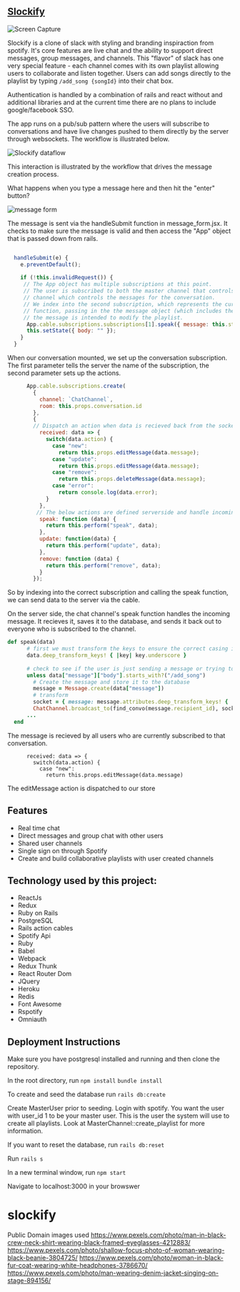 ## [Slockify](https://slockify.herokuapp.com/#/)

![Screen Capture](https://media2.giphy.com/media/Ke2HDUYBNi5LA7KyE9/giphy.gif)

Slockify is a clone of slack with styling and branding inspiraction from spotify. It's core features are live chat and the ability to support direct messages, group messages, and channels. This "flavor" of slack has one very special feature - each channel comes with its own playlist allowing users to collaborate and listen together. Users can add songs directly to the playlist by typing `/add_song {songId}` into their chat box.

Authentication is handled by a combination of rails and react without and additional libraries and at the current time there are no plans to include google/facebook SSO. 

The app runs on a pub/sub pattern where the users will subscribe to conversations and have live changes pushed to them directly by the server through websockets. The workflow is illustrated below.

![Slockify dataflow](https://i.imgur.com/eKRUWpr.png)

This interaction is illustrated by the workflow that drives the message creation process.

What happens when you type a message here and then hit the "enter" button?

![message form](https://i.imgur.com/B2D95uf.png)

The message is sent via the handleSubmit function in message_form.jsx. It checks to make sure the message is valid and then access the "App" object that is passed down from rails.

```message_form.jsx

  handleSubmit(e) {
    e.preventDefault();
    
    if (!this.invalidRequest()) {
     // The App object has multiple subscriptions at this point.
     // The user is subscribed to both the master channel that controls all of the user's channel subscriptions, and the chat 
     // channel which controls the messages for the conversation. 
     // We index into the second subscription, which represents the current conversation, and call the channel's speak
     // function, passing in the the message object (which includes the user and conversation ids), and the playlistUrl in case 
     // the message is intended to modify the playlist.
      App.cable.subscriptions.subscriptions[1].speak({ message: this.state, playlistUrl: this.props.playlistUrl });
      this.setState({ body: "" });
    }
  }
```

When our conversation mounted, we set up the conversation subscription. The first parameter tells the server the name of the subscription, the second parameter sets up the actions.

```conversations_container.jsx
      App.cable.subscriptions.create(
        { 
          channel: `ChatChannel`, 
          room: this.props.conversation.id 
        },
        {
        // Dispatch an action when data is recieved back from the socket 
          received: data => {
            switch(data.action) {
              case "new":
                return this.props.editMessage(data.message);
              case "update": 
                return this.props.editMessage(data.message);
              case "remove":
                return this.props.deleteMessage(data.message);
              case "error":
                return console.log(data.error);
            }
          },
         // The below actions are defined serverside and handle incoming data
          speak: function (data) {
            return this.perform("speak", data);
          },
          update: function(data) {
            return this.perform("update", data);
          },
          remove: function (data) {
            return this.perform("remove", data);
          }
        });
```

So by indexing into the correct subscription and calling the speak function, we can send data to the server via the cable.

On the server side, the chat channel's speak function handles the incoming message. It recieves it, saves it to the database, and sends it back out to everyone who is subscribed to the channel.

```chat_channel.rb
def speak(data)
      # first we must transform the keys to ensure the correct casing in ruby
      data.deep_transform_keys! { |key| key.underscore }
      
      # check to see if the user is just sending a message or trying to add a song to a playlist
      unless data["message"]["body"].starts_with?("/add_song")
        # Create the message and store it to the database
        message = Message.create(data["message"])
        # transform
        socket = { message: message.attributes.deep_transform_keys! { |key| key.camelize(:lower) }, action: "new" }
        ChatChannel.broadcast_to(find_convo(message.recipient_id), socket)
      ...
  end
```

The message is recieved by all users who are currently subscribed to that conversation. 

```
      received: data => {
        switch(data.action) {
          case "new":
            return this.props.editMessage(data.message)
```
The editMessage action is dispatched to our store



## Features

 - Real time chat
 - Direct messages and group chat with other users
 - Shared user channels
 - Single sign on through Spotify
 - Create and build collaborative playlists with user created channels


## Technology used by this project:

- ReactJs
- Redux
- Ruby on Rails
- PostgreSQL
- Rails action cables
- Spotify Api
- Ruby
- Babel
- Webpack
- Redux Thunk
- React Router Dom
- JQuery
- Heroku
- Redis
- Font Awesome
- Rspotify
- Omniauth

## Deployment Instructions

Make sure you have postgresql installed and running and then clone the repository.

In the root directory, run
`npm install`
`bundle install`

To create and seed the database run
`rails db:create`

Create MasterUser prior to seeding. Login with spotify. You want the user with user_id 1 to be your master user. This is the user the system will use to create all playlists. Look at MasterChannel::create_playlist for more information.

If you want to reset the database, run
`rails db:reset`

Run
`rails s`

In a new terminal window, run
`npm start`

Navigate to localhost:3000 in your browswer


# slockify

Public Domain images used
https://www.pexels.com/photo/man-in-black-crew-neck-shirt-wearing-black-framed-eyeglasses-4212883/
https://www.pexels.com/photo/shallow-focus-photo-of-woman-wearing-black-beanie-3804725/
https://www.pexels.com/photo/woman-in-black-fur-coat-wearing-white-headphones-3786670/
https://www.pexels.com/photo/man-wearing-denim-jacket-singing-on-stage-894156/
